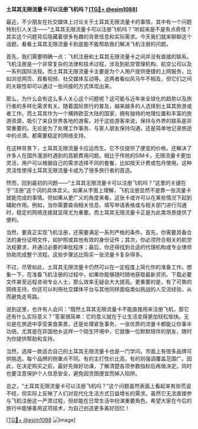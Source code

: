 **土耳其无限流量卡可以注册飞机吗？[[TG💪+ @esim1088](https://t.me/s/esim1088)]**

最近，不少朋友在社交媒体上讨论关于土耳其无限流量卡的事情，其中有一个问题特别引人关注——“土耳其无限流量卡可以注册飞机吗？”听起来是不是有点奇怪？其实这个问题背后隐藏着很多有趣的背景信息和实际需求。今天我们就来聊聊这个话题，看看土耳其无限流量卡到底能不能帮助我们解决飞机注册的问题。

首先，我们需要明确一点：飞机注册和土耳其无限流量卡之间并没有直接的联系。飞机注册是一个非常复杂的法律和技术过程，涉及到航空管理机构、航空公司以及一系列国际法规。而土耳其无限流量卡主要是为个人用户提供便捷的上网服务，比如浏览网页、观看视频、社交媒体互动等。这两者看似风马牛不相及，但它们之间的关联性却可以通过一些间接的方式体现出来。

那么，为什么会有这么多人关心这个问题呢？这可能与近年来全球化的趋势以及旅行者的多样化需求有关。随着国际旅行的普及，越来越多的人选择到土耳其旅游或者工作。而土耳其作为一个横跨欧亚大陆的国家，拥有独特的地理位置和丰富的旅游资源，吸引了来自世界各地的游客。对于这些游客来说，保持与外界的联系是非常重要的。无论是为了处理工作事务、与家人朋友保持沟通，还是简单地记录旅途中的点滴，都需要稳定的网络支持。

在这种背景下，土耳其无限流量卡应运而生。它不仅提供了便宜的价格，还解决了许多人在国外漫游时遇到的高额费用问题。相比于传统的SIM卡，无限流量卡更加灵活，用户可以根据自己的需求选择不同的套餐，比如按天计费或包月使用。这种灵活性使得土耳其无限流量卡成为了很多旅行者的首选。

然而，回到最初的问题——“土耳其无限流量卡可以注册飞机吗？”这里的关键在于“注册”这个词的具体含义。如果从字面上理解，飞机注册显然不是靠一张流量卡就能完成的事情。但如果从更广义的角度来看，这张卡或许可以在某些情况下起到辅助作用。例如，当你需要查询相关信息、填写申请表格或与相关部门进行沟通时，稳定的网络连接就显得尤为重要。而土耳其无限流量卡正是为此类场景提供了便利。

当然，要真正实现飞机注册，还需要满足一系列严格的条件。首先，你需要具备合法的身份证明文件，如护照或其他有效的身份证件；其次，你必须符合相关的航空法规要求，并通过必要的审批程序；最后，你还得找到合适的代理机构或专业律师协助完成整个流程。这些步骤远比购买一张流量卡复杂得多。

不过，尽管如此，土耳其无限流量卡仍然可以在一定程度上简化你的准备工作。想象一下，在准备飞机注册的过程中，如果你能够随时随地获取最新资讯、下载必要文件甚至远程咨询专业人士，那么效率无疑会大大提高。更重要的是，有了可靠的网络支持，你还可以利用社交媒体平台与其他同样面临类似挑战的人交流经验，从而避免走弯路。

说到这里，也许有人会问：“既然土耳其无限流量卡不能直接用来注册飞机，那它还有什么实际意义？”答案很简单：它的意义就在于让生活变得更加轻松愉快。无论是在旅途中享受美食美景，还是处理紧急事务，一张优质的流量卡都能让你事半功倍。尤其是在异国他乡这样一个陌生环境中，它就像一位默默陪伴的朋友，随时为你提供帮助和支持。

当然，选择一款适合自己的土耳其无限流量卡也是一门学问。市面上有很多品牌可供挑选，每个品牌的侧重点不同。有的主打性价比高，有的则强调覆盖范围广。因此，在决定购买之前，最好先做好功课，了解清楚各项参数指标后再做决定。同时也要注意保护个人信息安全，避免因贪图便宜而掉入陷阱。

总之，“土耳其无限流量卡可以注册飞机吗？”这个问题虽然表面上看起来有些荒诞不经，但实际上反映了人们对现代化生活方式日益增长的需求。虽然它无法直接参与飞机注册这一严肃过程，但却能在日常生活中扮演重要角色。希望大家在今后的旅行中能够善用这项技术，为自己创造更多美好回忆！

[[TG💪+ @esim1088](https://t.me/s/esim1088) ![Image](https://i.postimg.cc/4NQfJmqS/Snipaste-2025-05-13-00-14-12.png)]